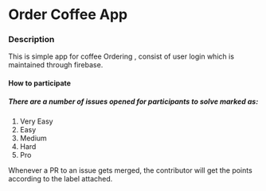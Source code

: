 # Order Coffee App

### Description

This is simple app for coffee Ordering , consist of user login which is  maintained through firebase.

#### How to participate

##### There are a number of issues opened for participants to solve marked as:

1. Very Easy
2. Easy
3. Medium
4. Hard
5. Pro

Whenever a PR to an issue gets merged, the contributor will get the points according to the label attached.




